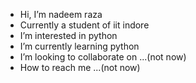- Hi, I’m nadeem raza
- Currently a student of iit indore
- I’m interested in python
- I’m currently learning python
- I’m looking to collaborate on ...(not now)
- How to reach me ...(not now)

<!---
raza7839/raza7839 is a ✨ special ✨ repository because its `README.md` (this file) appears on your GitHub profile.
You can click the Preview link to take a look at your changes.
--->
